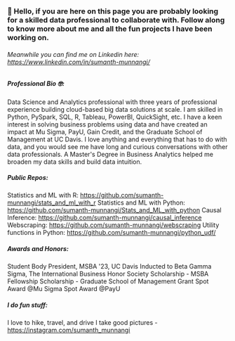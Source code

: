 ### 👋 Hello, if you are here on this page you are probably looking for a skilled data professional to collaborate with. Follow along to know more about me and all the fun projects I have been working on.  

###### Meanwhile you can find me on Linkedin here: https://www.linkedin.com/in/sumanth-munnangi/


##### Professional Bio 🤓: 

Data Science and Analytics professional with three years of professional experience building cloud-based big data solutions at scale. I am skilled in Python, PySpark, SQL, R, Tableau, PowerBI, QuickSight, etc. I have a keen interest in solving business problems using data and have created an impact at Mu Sigma, PayU, Gain Credit, and the Graduate School of Management at UC Davis. I love anything and everything that has to do with data, and you would see me have long and curious conversations with other data professionals. A Master's Degree in Business Analytics helped me broaden my data skills and build data intuition. 

##### Public Repos:

Statistics and ML with R: https://github.com/sumanth-munnangi/stats_and_ml_with_r
Statistics and ML with Python: https://github.com/sumanth-munnangi/Stats_and_ML_with_python
Causal Inference: https://github.com/sumanth-munnangi/causal_inference
Webscraping: https://github.com/sumanth-munnangi/webscraping
Utility functions in Python: https://github.com/sumanth-munnangi/python_udf/

##### Awards and Honors:

Student Body President, MSBA '23, UC Davis
Inducted to Beta Gamma Sigma, The International Business Honor Society
Scholarship - MSBA Fellowship
Scholarship - Graduate School of Management Grant 
Spot Award @Mu Sigma 
Spot Award @PayU

##### I do fun stuff:

I love to hike, travel, and drive 
I take good pictures - https://instagram.com/sumanth_munnangi

<!---
sumanth-munnangi/sumanth-munnangi is a ✨ special ✨ repository because its `README.md` (this file) appears on your GitHub profile.
You can click the Preview link to take a look at your changes.
--->


